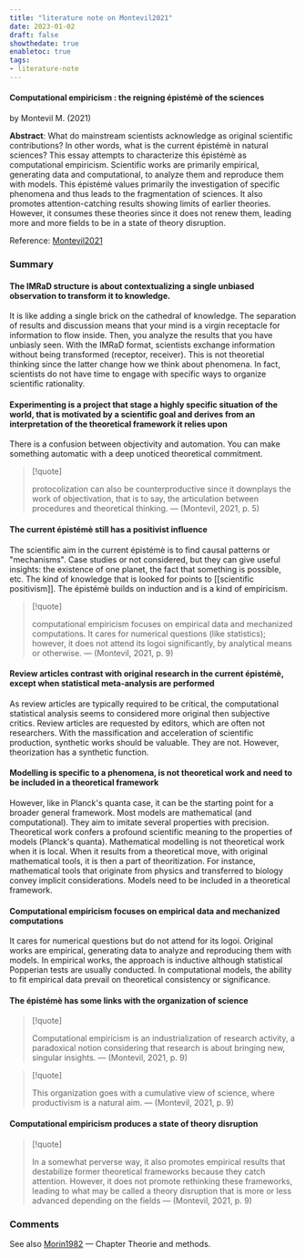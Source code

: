 ```yaml
---
title: "literature note on Montevil2021"
date: 2023-01-02
draft: false
showthedate: true
enabletoc: true
tags:
- literature-note
---
```



#### **Computational empiricism : the reigning épistémè of the sciences**     
by Montevil M. (2021)         

**Abstract**:  What do mainstream scientists acknowledge as original scientific contributions? In other words, what is the current épistémè in natural sciences? This essay attempts to characterize this épistémè as computational empiricism. Scientific works are primarily empirical, generating data and computational, to analyze them and reproduce them with models. This épistémè values primarily the investigation of specific phenomena and thus leads to the fragmentation of sciences. It also promotes attention-catching results showing limits of earlier theories. However, it consumes these theories since it does not renew them, leading more and more fields to be in a state of theory disruption.

Reference: [Montevil2021](reference/Montevil2021.md)


### Summary

#### The IMRaD structure is about contextualizing a single unbiased observation to transform it to knowledge.
It is like adding a single brick on the cathedral of knowledge. The separation of results and discussion means that your mind is a virgin receptacle for information to flow inside. Then, you analyze the results that you have unbiasly seen. With the IMRaD format, scientists exchange information without being transformed (receptor, receiver). This is not theoretial thinking since the latter change how we think about phenomena. In fact, scientists do not have time to engage with specific ways to organize scientific rationality.

#### Experimenting is a project that stage a highly specific situation of the world, that is motivated by a scientific goal and derives from an interpretation of the theoretical framework it relies upon

There is a confusion between objectivity and automation. You can make something automatic with a deep unoticed theoretical commitment. 


> [!quote] 
>
>protocolization can also be counterproductive since it downplays the work of objectivation, that is to say, the articulation between procedures and theoretical thinking. —  (Montevil, 2021, p. 5) 


#### The current épistémè still has a positivist influence
The scientific aim in the current épistémè is to find causal patterns or "mechanisms". Case studies or not considered, but they can give useful insights: the existence of one planet, the fact that something is possible, etc. The kind of knowledge that is looked for points to [[scientific positivism]]. The épistémè builds on induction and is a kind of empiricism.


> [!quote] 
>
>computational empiricism focuses on empirical data and mechanized computations. It cares for numerical questions (like statistics); however, it does not attend its logoi significantly, by analytical means or otherwise. —  (Montevil, 2021, p. 9) 


#### Review articles contrast with original research in the current épistémè, except when statistical meta-analysis are performed
As review articles are typically required to be critical, the computational statistical analysis seems to considered more original then subjective critics. Review articles are requested by editors, which are often not researchers. With the massification and acceleration of scientific production, synthetic works should be valuable. They are not. However, theorization has a synthetic function.

#### Modelling is specific to a phenomena, is not theoretical work and need to be included in a theoretical framework
However, like in Planck's quanta case, it can be the starting point for a broader general framework. Most models are mathematical (and computational). They aim to imitate several properties with precision. Theoretical work confers a profound scientific meaning to the properties of models (Planck's quanta). Mathematical modelling is not theoretical work when it is local. When it results from a theoretical move, with original mathematical tools, it is then a part of theoritization. For instance, mathematical tools that originate from physics and transferred to biology convey implicit considerations. Models need to be included in a theoretical framework.

#### Computational empiricism focuses on empirical data and mechanized computations
It cares for numerical questions but do not attend for its logoi. Original works are empirical, generating data to analyze and reproducing them with models. In empirical works, the approach is inductive although statistical Popperian tests are usually conducted. In computational models, the ability to fit empirical data prevail on theoretical consistency or significance.


#### The épistémè has some links with the organization of science


> [!quote] 
>
>Computational empiricism is an industrialization of research activity, a paradoxical notion considering that research is about bringing new, singular insights. —  (Montevil, 2021, p. 9) 

> [!quote] 
>
>This organization goes with a cumulative view of science, where productivism is a natural aim. —  (Montevil, 2021, p. 9) 

#### Computational empiricism produces a state of theory disruption

> [!quote] 
>
>In a somewhat perverse way, it also promotes empirical results that destabilize former theoretical frameworks because they catch attention. However, it does not promote rethinking these frameworks, leading to what may be called a theory disruption that is more or less advanced depending on the fields —  (Montevil, 2021, p. 9) 


### Comments
See also [Morin1982](reference/Morin1982.md) — Chapter Theorie and methods. 